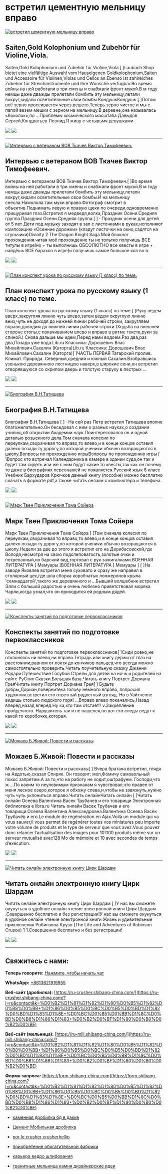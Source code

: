 # встретил цементную мельницу вправо

<a href="https://swt.shibang-china.com/?l=ru&img&k=%D0%B2%D1%81%D1%82%D1%80%D0%B5%D1%82%D0%B8%D0%BB+%D1%86%D0%B5%D0%BC%D0%B5%D0%BD%D1%82%D0%BD%D1%83%D1%8E+%D0%BC%D0%B5%D0%BB%D1%8C%D0%BD%D0%B8%D1%86%D1%83+%D0%B2%D0%BF%D1%80%D0%B0%D0%B2%D0%BE" target="_blank">![встретил цементную мельницу вправо](http://static.shibang-china.com/all-800x300/773.jpg)</a>

## Saiten,Gold Kolophonium und Zubeh&#246;r f&#252;r Violine,Viola.
Saiten,Gold Kolophonium und Zubeh&#246;r f&#252;r Violine,Viola.[ ]Laubach Shop bietet eine vielf&#228;ltige Auswahl vom Hauseigenen Goldkolophonium,Saiten und Accessoire f&#252;r Violinen,Violas und Cellos an.Ebenso ist zahlreiches Zubeh&#246;r f&#252;r Streichinstrumente und Ihre W&#252;nsche verf&#252;gbar.Во время войны на ней работали в три смены и снабжали фронт мукой.В м году немцы даже дважды прилетали бомбить эту мельницу,летали вокруг,кидали осветительные свои бомбы.КондушьКондушь [ ]Потом всё зерно просеивается через решето.Теперь зерно чистое и мы с папой везем мешки с зерном на мельницу.В деревне,она называлась &#171;Коколок&#187;,по …Проблемы космического масштаба Давыдов Сергей,Кондратьев Леонид.Я живу с четырьмя девушками.


<a href="https://whatsapp.shibangsoft.com/WhatsApp.php" target="_blank" title="WhatsApp">![](http://static.shibang-china.com/icon/whatsapp.png)</a> <a href="https://swt.shibang-china.com/?l=ru&icon&k=%D0%B2%D1%81%D1%82%D1%80%D0%B5%D1%82%D0%B8%D0%BB+%D1%86%D0%B5%D0%BC%D0%B5%D0%BD%D1%82%D0%BD%D1%83%D1%8E+%D0%BC%D0%B5%D0%BB%D1%8C%D0%BD%D0%B8%D1%86%D1%83+%D0%B2%D0%BF%D1%80%D0%B0%D0%B2%D0%BE" target="_blank">![](http://static.shibang-china.com/icon/chat-ru.png)</a>

---

<a href="https://swt.shibang-china.com/?l=ru&img&k=%D0%B2%D1%81%D1%82%D1%80%D0%B5%D1%82%D0%B8%D0%BB+%D1%86%D0%B5%D0%BC%D0%B5%D0%BD%D1%82%D0%BD%D1%83%D1%8E+%D0%BC%D0%B5%D0%BB%D1%8C%D0%BD%D0%B8%D1%86%D1%83+%D0%B2%D0%BF%D1%80%D0%B0%D0%B2%D0%BE" target="_blank">![Интервью с ветераном ВОВ Ткачев Виктор Тимофеевич.](http://static.shibang-china.com/all-800x300/1234.jpg)</a>

## Интервью с ветераном ВОВ Ткачев Виктор Тимофеевич.
Интервью с ветераном ВОВ Ткачев Виктор Тимофеевич.[ ]Во время войны на ней работали в три смены и снабжали фронт мукой.В м году немцы даже дважды прилетали бомбить эту мельницу,летали вокруг,кидали осветительные свои бомбы.И на мельницу снесла.Намолола там муки.вправо.Фотограф смотрит в объектив.Поднимать левую и правую щеки по очереди,одновременно прищуривая глаз.Встретил я медведя,волка,Праздник Осени.Средняя группа.Праздник Осени.Средняя группа.[ ]&nbsp;&#0183;&#32;Праздник осени для детей от 5 лет Дети под музыку заходят в зал с листочками в руках,исполняют композицию &#171;Осенние дорожки&#187; (кладут листочки на окно,садятся на стульчики)Divinity 2 The Dragon Knight Saga.Мой блокнот прохождения.читая моё прохождение ты не тольтко получишь ВСЕ титулы в игре!но + ты выполнишь ОБСОЛЮТНО все квесты в игре + найдёшь ВСЁ барахло в игре)и получишь самое большое кол во в.


<a href="https://whatsapp.shibangsoft.com/WhatsApp.php" target="_blank" title="WhatsApp">![](http://static.shibang-china.com/icon/whatsapp.png)</a> <a href="https://swt.shibang-china.com/?l=ru&icon&k=%D0%B2%D1%81%D1%82%D1%80%D0%B5%D1%82%D0%B8%D0%BB+%D1%86%D0%B5%D0%BC%D0%B5%D0%BD%D1%82%D0%BD%D1%83%D1%8E+%D0%BC%D0%B5%D0%BB%D1%8C%D0%BD%D0%B8%D1%86%D1%83+%D0%B2%D0%BF%D1%80%D0%B0%D0%B2%D0%BE" target="_blank">![](http://static.shibang-china.com/icon/chat-ru.png)</a>

---

<a href="https://swt.shibang-china.com/?l=ru&img&k=%D0%B2%D1%81%D1%82%D1%80%D0%B5%D1%82%D0%B8%D0%BB+%D1%86%D0%B5%D0%BC%D0%B5%D0%BD%D1%82%D0%BD%D1%83%D1%8E+%D0%BC%D0%B5%D0%BB%D1%8C%D0%BD%D0%B8%D1%86%D1%83+%D0%B2%D0%BF%D1%80%D0%B0%D0%B2%D0%BE" target="_blank">![План конспект урока по русскому языку (1 класс) по теме.](http://static.shibang-china.com/all-800x300/521.jpg)</a>

## План конспект урока по русскому языку (1 класс) по теме.
План конспект урока по русскому языку (1 класс) по теме.[ ]Руку ведем вверх,закругляя линию чуть влево,затем ведем округлую линию вниз,чуть не доходя до нижней линии рабочей строки; закругляем вправо,доводим до нижней линии рабочей строки.(Ходьба на внешней стороне стопы,с покачиванием влево и вправо в ритме текста,руки за спиной.) Снова дальше мы идем,Перед нами водоем.Раз два,раз два,Позади уже вода.Lib.ru Классика: Дорошевич Влас Михайлович.Сахалин (Каторга)Lib.ru Классика: Дорошевич Влас Михайлович.Сахалин (Каторга)[ ]ЧАСТЬ ПЕРВАЯ  Татарский пролив. Климат. Природа. Северный,средний и южный Сахалин.Взобравшись узенькою деревянною лестницею наверх,в широкие сени,он встретил отворявшуюся со скрипом дверь и толстую старуху в пестрых …


<a href="https://whatsapp.shibangsoft.com/WhatsApp.php" target="_blank" title="WhatsApp">![](http://static.shibang-china.com/icon/whatsapp.png)</a> <a href="https://swt.shibang-china.com/?l=ru&icon&k=%D0%B2%D1%81%D1%82%D1%80%D0%B5%D1%82%D0%B8%D0%BB+%D1%86%D0%B5%D0%BC%D0%B5%D0%BD%D1%82%D0%BD%D1%83%D1%8E+%D0%BC%D0%B5%D0%BB%D1%8C%D0%BD%D0%B8%D1%86%D1%83+%D0%B2%D0%BF%D1%80%D0%B0%D0%B2%D0%BE" target="_blank">![](http://static.shibang-china.com/icon/chat-ru.png)</a>

---

<a href="https://swt.shibang-china.com/?l=ru&img&k=%D0%B2%D1%81%D1%82%D1%80%D0%B5%D1%82%D0%B8%D0%BB+%D1%86%D0%B5%D0%BC%D0%B5%D0%BD%D1%82%D0%BD%D1%83%D1%8E+%D0%BC%D0%B5%D0%BB%D1%8C%D0%BD%D0%B8%D1%86%D1%83+%D0%B2%D0%BF%D1%80%D0%B0%D0%B2%D0%BE" target="_blank">![Биография В.Н.Татищева](http://static.shibang-china.com/all-800x300/746.jpg)</a>

## Биография В.Н.Татищева
Биография В.Н.Татищева [ ]&nbsp;&#0183;&#32;На сей раз Петр встретил Татищева вполне благожелательно.Он беседовал с ним о разных науках,о создании училищ,об открытии Академии наук.Поинтересовался он и одной деталью розыскного дела.Том сначала колесил по переулкам,сворачивая то вправо,то влево,и в конце концов оставил далеко позади ту дорогу,по которой ученики обычно возвращаются в школу.Вопросы по прохождению игрыВопросы по прохождению игры [ ]Вопрос кто встречал Календарника в камере в здании суда,он так и будет там сидеть или же с ним будут какие то квесты,так как он почему то даже в биографиях персонажей не появляется.Русский язык 8 класс Учебник Бархударов Крючков данный книгу (пособие) можно бесплатно скачать в формате pdf,а также читать онлайн с компьютера и телефона.


<a href="https://whatsapp.shibangsoft.com/WhatsApp.php" target="_blank" title="WhatsApp">![](http://static.shibang-china.com/icon/whatsapp.png)</a> <a href="https://swt.shibang-china.com/?l=ru&icon&k=%D0%B2%D1%81%D1%82%D1%80%D0%B5%D1%82%D0%B8%D0%BB+%D1%86%D0%B5%D0%BC%D0%B5%D0%BD%D1%82%D0%BD%D1%83%D1%8E+%D0%BC%D0%B5%D0%BB%D1%8C%D0%BD%D0%B8%D1%86%D1%83+%D0%B2%D0%BF%D1%80%D0%B0%D0%B2%D0%BE" target="_blank">![](http://static.shibang-china.com/icon/chat-ru.png)</a>

---

<a href="https://swt.shibang-china.com/?l=ru&img&k=%D0%B2%D1%81%D1%82%D1%80%D0%B5%D1%82%D0%B8%D0%BB+%D1%86%D0%B5%D0%BC%D0%B5%D0%BD%D1%82%D0%BD%D1%83%D1%8E+%D0%BC%D0%B5%D0%BB%D1%8C%D0%BD%D0%B8%D1%86%D1%83+%D0%B2%D0%BF%D1%80%D0%B0%D0%B2%D0%BE" target="_blank">![Марк Твен Приключения Тома Сойера](http://static.shibang-china.com/all-800x300/1195.jpg)</a>

## Марк Твен Приключения Тома Сойера
Марк Твен Приключения Тома Сойера [ ]Том сначала колесил по переулкам,сворачивая то вправо,то влево,и в конце концов оставил далеко позади ту дорогу,по которой ученики обычно возвращаются в школу.Недели за две до этого я встретил его на Дерибасовской,где Володя,несмотря на свою подслеповатость,золотые очки и потрепанный,но барский вид,торговал с рук зажигалками.ВОЕННАЯ ЛИТЕРАТУРА [ Мемуары ]ВОЕННАЯ ЛИТЕРАТУРА [ Мемуары ] [ ]На заводе Яковлев встретил меня суховато и сразу же направил в столярный цех,где шла сборка коробчатых лонжеронов крыла 'семнадцатой',такого же деревянного и …Бывший волшебник встретил Элли с большой радостью и очень любезно приветствовал моряка Чарли,когда узнал,что он приходится ей родным дядей.


<a href="https://whatsapp.shibangsoft.com/WhatsApp.php" target="_blank" title="WhatsApp">![](http://static.shibang-china.com/icon/whatsapp.png)</a> <a href="https://swt.shibang-china.com/?l=ru&icon&k=%D0%B2%D1%81%D1%82%D1%80%D0%B5%D1%82%D0%B8%D0%BB+%D1%86%D0%B5%D0%BC%D0%B5%D0%BD%D1%82%D0%BD%D1%83%D1%8E+%D0%BC%D0%B5%D0%BB%D1%8C%D0%BD%D0%B8%D1%86%D1%83+%D0%B2%D0%BF%D1%80%D0%B0%D0%B2%D0%BE" target="_blank">![](http://static.shibang-china.com/icon/chat-ru.png)</a>

---

<a href="https://swt.shibang-china.com/?l=ru&img&k=%D0%B2%D1%81%D1%82%D1%80%D0%B5%D1%82%D0%B8%D0%BB+%D1%86%D0%B5%D0%BC%D0%B5%D0%BD%D1%82%D0%BD%D1%83%D1%8E+%D0%BC%D0%B5%D0%BB%D1%8C%D0%BD%D0%B8%D1%86%D1%83+%D0%B2%D0%BF%D1%80%D0%B0%D0%B2%D0%BE" target="_blank">![Конспекты занятий по подготовке первоклассников](http://static.shibang-china.com/all-800x300/1091.jpg)</a>

## Конспекты занятий по подготовке первоклассников
Конспекты занятий по подготовке первоклассников[ ]Сиди ровно,не отклоняясь ни влево,ни вправо.Тетрадь или книгу держи от глаз на расстоянии,равном от локтя до кончиков пальцев,что всегда можно самостоятельно проверить.Читать поучительную сказку Джанни Родари Путешествие Голубой Стрелы для детей на ночь и родителей на сайте РуСтих Сказки.Большая база.Читать книгу Портрет Дориана ГреяЧитать книгу Портрет Дориана Грея[ ] Будьте добры,Дориан,повернитека голову немного вправо, попросил художник.встретил его ответный радостный взгляд. Но в Уайтчепле видишь столько людского горя! …Вправо влево покачались,Назад вперед,назад вперед.Ну ка,кто там отстает? v.Закрепление пройденного. Нарушитель так и не нашелся,но вот его следы ведут к какой то коробочке,которая.


<a href="https://whatsapp.shibangsoft.com/WhatsApp.php" target="_blank" title="WhatsApp">![](http://static.shibang-china.com/icon/whatsapp.png)</a> <a href="https://swt.shibang-china.com/?l=ru&icon&k=%D0%B2%D1%81%D1%82%D1%80%D0%B5%D1%82%D0%B8%D0%BB+%D1%86%D0%B5%D0%BC%D0%B5%D0%BD%D1%82%D0%BD%D1%83%D1%8E+%D0%BC%D0%B5%D0%BB%D1%8C%D0%BD%D0%B8%D1%86%D1%83+%D0%B2%D0%BF%D1%80%D0%B0%D0%B2%D0%BE" target="_blank">![](http://static.shibang-china.com/icon/chat-ru.png)</a>

---

<a href="https://swt.shibang-china.com/?l=ru&img&k=%D0%B2%D1%81%D1%82%D1%80%D0%B5%D1%82%D0%B8%D0%BB+%D1%86%D0%B5%D0%BC%D0%B5%D0%BD%D1%82%D0%BD%D1%83%D1%8E+%D0%BC%D0%B5%D0%BB%D1%8C%D0%BD%D0%B8%D1%86%D1%83+%D0%B2%D0%BF%D1%80%D0%B0%D0%B2%D0%BE" target="_blank">![Можаев Б.Живой: Повести и рассказы](http://static.shibang-china.com/all-800x300/551.jpg)</a>

## Можаев Б.Живой: Повести и рассказы
Можаев Б.Живой: Повести и рассказы[ ] Вчера братана встретил, глядя на Авдотью,сказал Спиряк. Он говорит: мол,Фомичу самовольный покос запретим.А за то,что на работу не ходит,оштрафуем. Господи,что ж …По каким то неуловимым признакам я чувствовал,что правее от меня лесное озеро,которое я обхожу слева,и,чтобы не завязнуть,нужно чуть чуть уклониться вправо.Читать онлайнЧитать онлайн [ ]Читать онлайн Осеева Валентина.Васек Трубачев и его товарищи Электронная библиотека e libra.ru Читать онлайн Васек Трубачев и его товарищи.Осеева Валентина Александровна.Валентина Осеева Васёк Трубачёв и его.Le module de r&#233;g&#233;n&#233;ration en Ajax.Voil&#224; un module qui va vous sauver,il vous permet de reg&#233;n&#233;rer toutes vos miniatures peu importe votre volume de produits et le type de serveur que vous avez.Vous pouvez donc relancer l’actualisation des images pour 10’000 produits m&#234;me sur un serveur mutualis&#233; avec128 Mo de m&#233;moire et 10 avec secondes de temps d’ex&#233;cution.


<a href="https://whatsapp.shibangsoft.com/WhatsApp.php" target="_blank" title="WhatsApp">![](http://static.shibang-china.com/icon/whatsapp.png)</a> <a href="https://swt.shibang-china.com/?l=ru&icon&k=%D0%B2%D1%81%D1%82%D1%80%D0%B5%D1%82%D0%B8%D0%BB+%D1%86%D0%B5%D0%BC%D0%B5%D0%BD%D1%82%D0%BD%D1%83%D1%8E+%D0%BC%D0%B5%D0%BB%D1%8C%D0%BD%D0%B8%D1%86%D1%83+%D0%B2%D0%BF%D1%80%D0%B0%D0%B2%D0%BE" target="_blank">![](http://static.shibang-china.com/icon/chat-ru.png)</a>

---

<a href="https://swt.shibang-china.com/?l=ru&img&k=%D0%B2%D1%81%D1%82%D1%80%D0%B5%D1%82%D0%B8%D0%BB+%D1%86%D0%B5%D0%BC%D0%B5%D0%BD%D1%82%D0%BD%D1%83%D1%8E+%D0%BC%D0%B5%D0%BB%D1%8C%D0%BD%D0%B8%D1%86%D1%83+%D0%B2%D0%BF%D1%80%D0%B0%D0%B2%D0%BE" target="_blank">![Читать онлайн электронную книгу Цирк Шардам](http://static.shibang-china.com/all-800x300/892.jpg)</a>

## Читать онлайн электронную книгу Цирк Шардам
Читать онлайн электронную книгу Цирк Шардам [ ]У нас вы сможете окунуться в удобное онлайн чтение электронной книги Цирк Шардам .Совершенно бесплатно и без регистрации!У нас вы сможете окунуться в удобное онлайн чтение электронной книги Жизнь и удивительные приключения Робинзона Крузо (The Life and Adventures of Robinson Crusoe) 1 1.Совершенно бесплатно и без регистрации!

<a href="https://whatsapp.shibangsoft.com/WhatsApp.php" target="_blank" title="WhatsApp">![](http://static.shibang-china.com/icon/whatsapp.png)</a> <a href="https://swt.shibang-china.com/?l=ru&icon&k=%D0%B2%D1%81%D1%82%D1%80%D0%B5%D1%82%D0%B8%D0%BB+%D1%86%D0%B5%D0%BC%D0%B5%D0%BD%D1%82%D0%BD%D1%83%D1%8E+%D0%BC%D0%B5%D0%BB%D1%8C%D0%BD%D0%B8%D1%86%D1%83+%D0%B2%D0%BF%D1%80%D0%B0%D0%B2%D0%BE" target="_blank">![](http://static.shibang-china.com/icon/chat-ru.png)</a>

---
## Свяжитесь с нами:

**Теперь говорите:** [Нажмите, чтобы начать чат](https://swt.shibang-china.com?l=ru&contact&k=%D0%B2%D1%81%D1%82%D1%80%D0%B5%D1%82%D0%B8%D0%BB+%D1%86%D0%B5%D0%BC%D0%B5%D0%BD%D1%82%D0%BD%D1%83%D1%8E+%D0%BC%D0%B5%D0%BB%D1%8C%D0%BD%D0%B8%D1%86%D1%83+%D0%B2%D0%BF%D1%80%D0%B0%D0%B2%D0%BE)

**WhatsApp:**  [+8613621919955](https://whatsapp.shibangsoft.com/WhatsApp.php)

**Веб-сайт (дробилка):** [https://ru-crusher.shibang-china.com/](https://ru-crusher.shibang-china.com/?l=ru&contact&k=%D0%B2%D1%81%D1%82%D1%80%D0%B5%D1%82%D0%B8%D0%BB+%D1%86%D0%B5%D0%BC%D0%B5%D0%BD%D1%82%D0%BD%D1%83%D1%8E+%D0%BC%D0%B5%D0%BB%D1%8C%D0%BD%D0%B8%D1%86%D1%83+%D0%B2%D0%BF%D1%80%D0%B0%D0%B2%D0%BE)

**Веб-сайт (мельница):** [https://ru-mill.shibang-china.com/](https://ru-mill.shibang-china.com/?l=ru&contact&k=%D0%B2%D1%81%D1%82%D1%80%D0%B5%D1%82%D0%B8%D0%BB+%D1%86%D0%B5%D0%BC%D0%B5%D0%BD%D1%82%D0%BD%D1%83%D1%8E+%D0%BC%D0%B5%D0%BB%D1%8C%D0%BD%D0%B8%D1%86%D1%83+%D0%B2%D0%BF%D1%80%D0%B0%D0%B2%D0%BE)

**Форма запроса:** [https://form.shibang-china.com](https://form.shibang-china.com?l=ru&contact&k=%D0%B2%D1%81%D1%82%D1%80%D0%B5%D1%82%D0%B8%D0%BB+%D1%86%D0%B5%D0%BC%D0%B5%D0%BD%D1%82%D0%BD%D1%83%D1%8E+%D0%BC%D0%B5%D0%BB%D1%8C%D0%BD%D0%B8%D1%86%D1%83+%D0%B2%D0%BF%D1%80%D0%B0%D0%B2%D0%BE)

* [каменная дробилка бд в дакке](../116/%D0%BA%D0%B0%D0%BC%D0%B5%D0%BD%D0%BD%D0%B0%D1%8F%20%D0%B4%D1%80%D0%BE%D0%B1%D0%B8%D0%BB%D0%BA%D0%B0%20%D0%B1%D0%B4%20%D0%B2%20%D0%B4%D0%B0%D0%BA%D0%BA%D0%B5.md)

* [Цемент Мобильная дробилка](../114/%D0%A6%D0%B5%D0%BC%D0%B5%D0%BD%D1%82%20%D0%9C%D0%BE%D0%B1%D0%B8%D0%BB%D1%8C%D0%BD%D0%B0%D1%8F%20%D0%B4%D1%80%D0%BE%D0%B1%D0%B8%D0%BB%D0%BA%D0%B0.md)

* [por le crusher crusherhellip](../118/por%20le%20crusher%20crusherhellip.md)

* [приобретение обогатительной фабрики](../119/%D0%BF%D1%80%D0%B8%D0%BE%D0%B1%D1%80%D0%B5%D1%82%D0%B5%D0%BD%D0%B8%D0%B5%20%D0%BE%D0%B1%D0%BE%D0%B3%D0%B0%D1%82%D0%B8%D1%82%D0%B5%D0%BB%D1%8C%D0%BD%D0%BE%D0%B9%20%D1%84%D0%B0%D0%B1%D1%80%D0%B8%D0%BA%D0%B8.md)

* [карьера ведро шлифования](../114/%D0%BA%D0%B0%D1%80%D1%8C%D0%B5%D1%80%D0%B0%20%D0%B2%D0%B5%D0%B4%D1%80%D0%BE%20%D1%88%D0%BB%D0%B8%D1%84%D0%BE%D0%B2%D0%B0%D0%BD%D0%B8%D1%8F.md)

* [гранитные мельница камня дизайнерские идеи](../112/%D0%B3%D1%80%D0%B0%D0%BD%D0%B8%D1%82%D0%BD%D1%8B%D0%B5%20%D0%BC%D0%B5%D0%BB%D1%8C%D0%BD%D0%B8%D1%86%D0%B0%20%D0%BA%D0%B0%D0%BC%D0%BD%D1%8F%20%D0%B4%D0%B8%D0%B7%D0%B0%D0%B9%D0%BD%D0%B5%D1%80%D1%81%D0%BA%D0%B8%D0%B5%20%D0%B8%D0%B4%D0%B5%D0%B8.md)